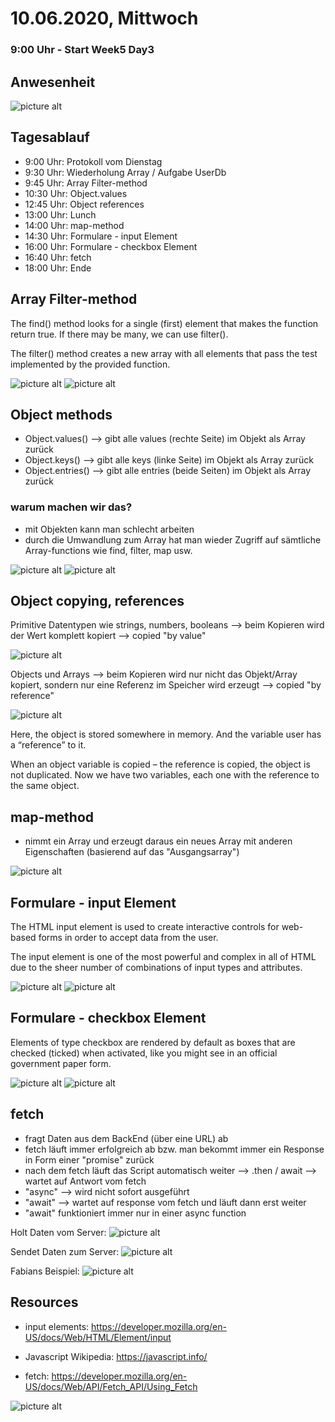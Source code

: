 # 10.06.2020, Mittwoch

### 9:00 Uhr - Start Week5 Day3

## Anwesenheit

![picture alt](images/Anwesenheit2020-06-10.png)

## Tagesablauf

- 9:00 Uhr: Protokoll vom Dienstag
- 9:30 Uhr: Wiederholung Array / Aufgabe UserDb
- 9:45 Uhr: Array Filter-method
- 10:30 Uhr: Object.values
- 12:45 Uhr: Object references
- 13:00 Uhr: Lunch
- 14:00 Uhr: map-method
- 14:30 Uhr: Formulare - input Element
- 16:00 Uhr: Formulare - checkbox Element
- 16:40 Uhr: fetch
- 18:00 Uhr: Ende


## Array Filter-method

The find() method looks for a single (first) element that makes the function return true.
If there may be many, we can use filter().

The filter() method creates a new array with all elements that pass the test implemented by the provided function.

![picture alt](images/ArrayFilter.png)
![picture alt](images/ArrayFilterCode.png)

## Object methods

- Object.values() --> gibt alle values (rechte Seite) im Objekt als Array zurück
- Object.keys() --> gibt alle keys (linke Seite) im Objekt als Array zurück
- Object.entries() --> gibt alle entries (beide Seiten) im Objekt als Array zurück

### warum machen wir das?

- mit Objekten kann man schlecht arbeiten
- durch die Umwandlung zum Array hat man wieder Zugriff auf sämtliche Array-functions wie find, filter, map usw.

![picture alt](images/ObjectValue.png)
![picture alt](images/ObjectValueCode.png)

## Object copying, references

Primitive Datentypen wie strings, numbers, booleans –-> beim Kopieren wird der Wert komplett kopiert --> copied "by value"

![picture alt](images/referencePrimitive.png)

Objects und Arrays --> beim Kopieren wird nur nicht das Objekt/Array kopiert, sondern nur eine Referenz im Speicher wird erzeugt --> copied "by reference" 

![picture alt](images/referenceObject.png)

Here, the object is stored somewhere in memory. And the variable user has a “reference” to it.

When an object variable is copied – the reference is copied, the object is not duplicated.
Now we have two variables, each one with the reference to the same object.


## map-method

- nimmt ein Array und erzeugt daraus ein neues Array mit anderen Eigenschaften (basierend auf das "Ausgangsarray")

![picture alt](images/mapMethod.png)


## Formulare - input Element

The HTML input element is used to create interactive controls for web-based forms in order to accept data from the user.

The input element is one of the most powerful and complex in all of HTML due to the sheer number of combinations of input types and attributes.

![picture alt](images/inputCode.png) ![picture alt](images/inputElement.png)


## Formulare - checkbox Element

Elements of type checkbox are rendered by default as boxes that are checked (ticked) when activated, like you might see in an official government paper form.

![picture alt](images/checkboxCode.png) ![picture alt](images/checkbox.png)

## fetch

- fragt Daten aus dem BackEnd (über eine URL) ab
- fetch läuft immer erfolgreich ab bzw. man bekommt immer ein Response in Form einer "promise" zurück
- nach dem fetch läuft das Script automatisch weiter --> .then / await --> wartet auf Antwort vom fetch
- "async" --> wird nicht sofort ausgeführt
- "await" --> wartet auf response vom fetch und läuft dann erst weiter
- "await" funktioniert immer nur in einer async function

Holt Daten vom Server:
![picture alt](images/fetch1.png)

Sendet Daten zum Server:
![picture alt](images/fetch2.png)

Fabians Beispiel:
![picture alt](images/fetchCode.png)

## Resources

- input elements:
https://developer.mozilla.org/en-US/docs/Web/HTML/Element/input

- Javascript Wikipedia: https://javascript.info/

- fetch: https://developer.mozilla.org/en-US/docs/Web/API/Fetch_API/Using_Fetch

![picture alt](images/fetchfunny.jpg)
